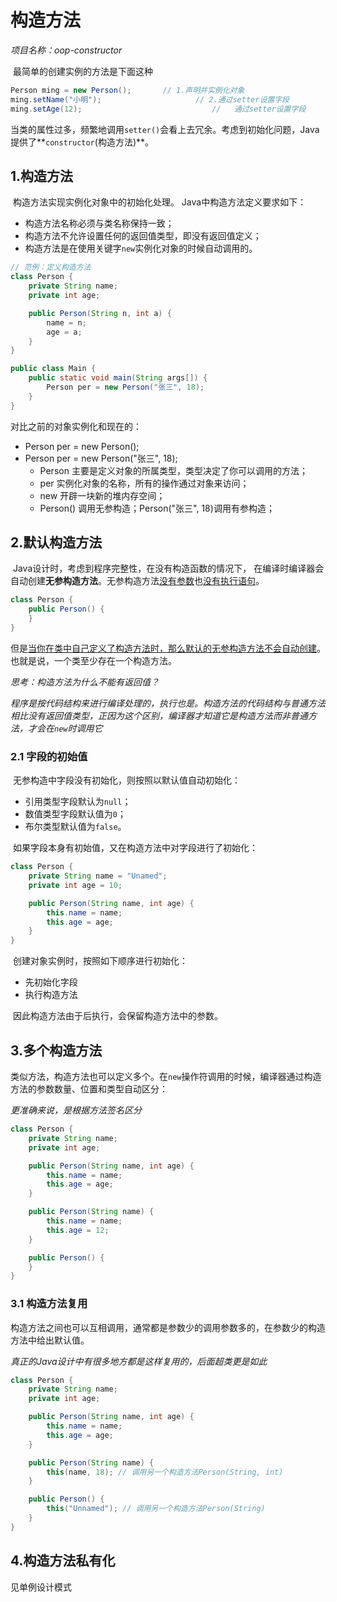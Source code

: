 # 构造方法

*项目名称：oop-constructor*

​	最简单的创建实例的方法是下面这种

```java
Person ming = new Person();		  // 1.声明并实例化对象
ming.setName("小明");						// 2.通过setter设置字段
ming.setAge(12);							 //   通过setter设置字段
```

​        当类的属性过多，频繁地调用`setter()`会看上去冗余。考虑到初始化问题，Java提供了**`constructor`(构造方法)**。



## 1.构造方法

​        构造方法实现实例化对象中的初始化处理。 Java中构造方法定义要求如下：

- 构造方法名称必须与类名称保持一致；
- 构造方法不允许设置任何的返回值类型，即没有返回值定义；
- 构造方法是在使用关键字`new`实例化对象的时候自动调用的。

```java
// 范例：定义构造方法
class Person {
    private String name;
    private int age;

    public Person(String n, int a) {
        name = n;
        age = a;
    }
}

public class Main {
    public static void main(String args[]) {
        Person per = new Person("张三", 18);
    }
}
```

对比之前的对象实例化和现在的：

- Person per = new Person();
- Person per = new Person("张三", 18);
  - Person 主要是定义对象的所属类型，类型决定了你可以调用的方法；
  - per 实例化对象的名称，所有的操作通过对象来访问；
  - new 开辟一块新的堆内存空间；
  - Person() 调用无参构造；Person("张三", 18)调用有参构造；



## 2.默认构造方法

​        Java设计时，考虑到程序完整性，在没有构造函数的情况下， 在编译时编译器会自动创建**无参构造方法**。无参构造方法<u>没有参数</u>也<u>没有执行语句</u>。

```java
class Person {
    public Person() {
    }
}
```



​	但是<u>当你在类中自己定义了构造方法时，那么默认的无参构造方法不会自动创建</u>。也就是说，一个类至少存在一个构造方法。



*思考：构造方法为什么不能有返回值？*

​	*程序是按代码结构来进行编译处理的，执行也是。构造方法的代码结构与普通方法相比没有返回值类型，正因为这个区别，编译器才知道它是构造方法而非普通方法，才会在`new`时调用它*



### 2.1 字段的初始值

​	无参构造中字段没有初始化，则按照以默认值自动初始化：

- 引用类型字段默认为`null`；
- 数值类型字段默认值为`0`；
- 布尔类型默认值为`false`。



​	如果字段本身有初始值，又在构造方法中对字段进行了初始化：

```java
class Person {
    private String name = "Unamed";
    private int age = 10;

    public Person(String name, int age) {
        this.name = name;
        this.age = age;
    }
}
```

​	创建对象实例时，按照如下顺序进行初始化：

- 先初始化字段
- 执行构造方法

​	因此构造方法由于后执行，会保留构造方法中的参数。





## 3.多个构造方法

​	类似方法，构造方法也可以定义多个。在`new`操作符调用的时候，编译器通过构造方法的参数数量、位置和类型自动区分：

*更准确来说，是根据方法签名区分*

```java
class Person {
    private String name;
    private int age;

    public Person(String name, int age) {
        this.name = name;
        this.age = age;
    }

    public Person(String name) {
        this.name = name;
        this.age = 12;
    }

    public Person() {
    }
}
```



### 3.1 构造方法复用

​	构造方法之间也可以互相调用，通常都是参数少的调用参数多的，在参数少的构造方法中给出默认值。

*真正的Java设计中有很多地方都是这样复用的，后面超类更是如此*

```java
class Person {
    private String name;
    private int age;

    public Person(String name, int age) {
        this.name = name;
        this.age = age;
    }

    public Person(String name) {
        this(name, 18); // 调用另一个构造方法Person(String, int)
    }

    public Person() {
        this("Unnamed"); // 调用另一个构造方法Person(String)
    }
}
```





## 4.构造方法私有化

见单例设计模式